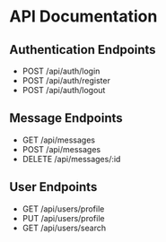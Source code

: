 # API Documentation

## Authentication Endpoints
- POST /api/auth/login
- POST /api/auth/register
- POST /api/auth/logout

## Message Endpoints
- GET /api/messages
- POST /api/messages
- DELETE /api/messages/:id

## User Endpoints
- GET /api/users/profile
- PUT /api/users/profile
- GET /api/users/search
